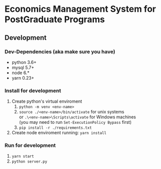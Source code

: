 # Economics Management System for PostGraduate Programs

## Development
### Dev-Dependencies (aka make sure you have)
* python 3.6+
* mysql 5.7+
* node 6.*
* yarn 0.23+

### Install for development
1. Create python's virtual enviroment
    1. `python -m venv <env-name>`
    2. `source ./<env-name>/bin/activate` for unix systems  
    or `.\<env-name>\Scripts\activate` for Windows machines  
    (you may need to run `Set-ExecutionPolicy Bypass` first)
    3. `pip install -r ./requirements.txt`
2. Create node enviroment running: `yarn install`

### Run for development
1. `yarn start`
2. `python server.py`
